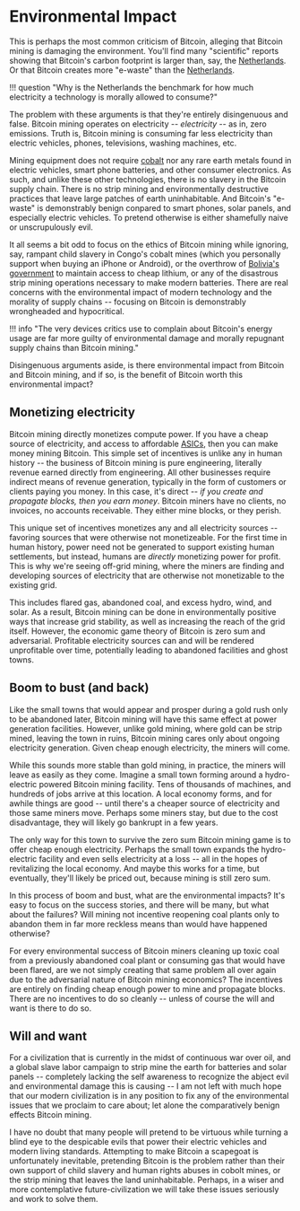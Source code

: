 # Environmental Impact

This is perhaps the most common criticism
 of Bitcoin, alleging that Bitcoin mining
 is damaging the environment.
You'll find many "scientific"
 reports showing that
 Bitcoin's carbon footprint is larger than,
 say, the 
 [Netherlands](https://www.nbcnews.com/tech/tech-news/big-bitcoins-carbon-footprint-rcna920).
Or that Bitcoin creates more "e-waste" than the
 [Netherlands](https://forkast.news/headlines/bitcoin-mining-rigs-ewaste-netherlands/).

!!! question "Why is the Netherlands the benchmark for how much electricity a technology is morally allowed to consume?"

The problem with these arguments is that
 they're entirely disingenuous and false.
Bitcoin mining operates on electricity --
 *electricity* -- as in, zero emissions.
Truth is, Bitcoin mining is consuming far
 less electricity than electric vehicles,
 phones, televisions, washing machines, etc.

Mining equipment does not require 
 [cobalt](https://earth.org/cobalt-mining/)
 nor any rare earth metals
 found in electric vehicles,
 smart phone batteries,
 and other consumer electronics.
As such, and unlike these other 
 technologies,
 there is no slavery in the Bitcoin
 supply chain.
There is no strip mining and environmentally
 destructive practices that leave large
 patches of earth uninhabitable.
And Bitcoin's "e-waste" is demonstrably benign
 conpared to smart phones, solar panels,
 and especially electric vehicles.
To pretend otherwise is either shamefully
 naive or unscrupulously evil.

It all seems a bit odd to focus on
 the ethics of Bitcoin mining
 while ignoring, say,
 rampant child slavery
 in Congo's cobalt mines
 (which you personally support
 when buying an iPhone or Android),
 or the overthrow of
 [Bolivia's government](https://www.truthdig.com/articles/the-bolivian-coup-comes-down-to-one-precious-mineral/)
 to maintain access to cheap lithium,
 or any of the disastrous
 strip mining operations
 necessary to make modern batteries.
There are real concerns with the
 environmental impact of modern technology
 and the morality of supply chains --
 focusing on Bitcoin is
 demonstrably wrongheaded
 and hypocritical.

!!! info "The very devices critics use to complain about Bitcoin's energy usage are far more guilty of environmental damage and  morally repugnant supply chains than Bitcoin mining."

Disingenuous arguments aside,
 is there environmental impact
 from Bitcoin and Bitcoin mining,
 and if so, is the benefit of Bitcoin
 worth this environmental impact?



## Monetizing electricity 

Bitcoin mining directly monetizes 
 compute power.
If you have a cheap source of electricity,
 and access to affordable
 [ASICs](https://bitcoinmagazine.com/business/examining-the-state-of-the-bitcoin-mining-asic-market),
 then you can make money mining Bitcoin.
This simple set of incentives is unlike
 any in human history -- the business
 of Bitcoin mining is pure engineering,
 literally revenue earned directly from
 engineering.
All other businesses require indirect
 means of revenue generation, typically in
 the form of customers or clients paying you
 money.
In this case, it's direct --
 *if you create and propagate blocks,
 then you earn money*.
Bitcoin miners have no clients, no invoices,
 no accounts receivable.
They either mine blocks, or they perish.

This unique set of incentives monetizes
 any and all
 electricity sources -- favoring
 sources that were otherwise not monetizeable.
For the first time in human history,
 power need not be generated to support
 existing human settlements, but instead,
 humans are *directly* monetizing power
 for profit.
This is why we're seeing off-grid mining,
 where the miners are finding and developing
 sources of electricity that are otherwise
 not monetizable to the existing grid.

This includes
 flared gas,
 abandoned coal,
 and
 excess hydro, wind, and solar.
As a result,
 Bitcoin mining
 can be done in environmentally positive
 ways that increase
 grid stability, as well as increasing the
 reach of the grid itself.
However, the economic game theory of Bitcoin
 is zero sum and adversarial.
Profitable electricity sources can and will
 be rendered unprofitable over time,
 potentially leading to abandoned facilities
 and ghost towns.

 
## Boom to bust (and back)

Like the small towns that would appear
 and prosper during a gold rush
 only to be abandoned later,
 Bitcoin mining will have this same
 effect at power generation facilities.
However, unlike gold mining, where gold
 can be strip mined, leaving the town
 in ruins,
 Bitcoin mining cares only about
 ongoing electricity generation.
Given cheap enough electricity,
 the miners will come.

While this sounds more stable than gold mining,
 in practice, the miners will leave as easily
 as they come.
Imagine a small town forming around a 
 hydro-electric powered 
 Bitcoin mining facility.
Tens of thousands of machines, and
 hundreds of jobs
 arrive at this location.
A local economy forms, and for awhile
 things are good -- until
 there's a cheaper source of electricity
 and those same miners move.
Perhaps some miners stay, but due to the
 cost disadvantage, they will likely
 go bankrupt
 in a few years.

The only way for this town to
 survive the zero sum
 Bitcoin mining game
 is to offer
 cheap enough electricity.
Perhaps the small town expands the hydro-electric
 facility and even sells electricity
 at a loss -- all in the hopes of
 revitalizing the local economy.
And maybe this works for a time,
 but eventually, they'll likely
 be priced out,
 because mining is still zero sum.

In this process of boom and bust,
 what are the environmental impacts?
It's easy to focus on the success stories,
 and there will be many,
 but what about the failures?
Will mining not incentive reopening coal plants
 only to abandon them in far more reckless
 means than would have happened otherwise?

For every environmental success of 
 Bitcoin miners cleaning up
 toxic coal from a previously abandoned
 coal plant or consuming gas that would have been flared,
 are we not simply creating that
 same problem all over again due to the adversarial
 nature of Bitcoin mining economics?
The incentives are entirely on finding
 cheap enough power to mine and propagate blocks.
There are no incentives to do so cleanly --
 unless of course the will and want
 is there to do so.

## Will and want

For a civilization that is currently
 in the midst of continuous war
 over oil,
 and a global slave
 labor campaign to strip mine
 the earth for batteries
 and solar panels -- completely
 lacking the self awareness to
 recognize the abject evil
 and environmental damage this is causing --
 I am not left with much hope
 that our modern civilization
 is in any position to fix
 any of the environmental issues
 that we proclaim to care about;
 let alone the comparatively benign
 effects Bitcoin mining.

I have no doubt that many people
 will pretend to be virtuous
 while turning a blind eye
 to the despicable evils that
 power their electric vehicles
 and modern living standards.
Attempting to make Bitcoin a scapegoat
 is unfortunately inevitable,
 pretending Bitcoin is the problem
 rather than their own support
 of child slavery and human rights abuses
 in cobolt mines, or the strip
 mining that leaves the land uninhabitable.
Perhaps, in a wiser and more
 contemplative future-civilization
 we will take these issues seriously
 and work to solve them.






